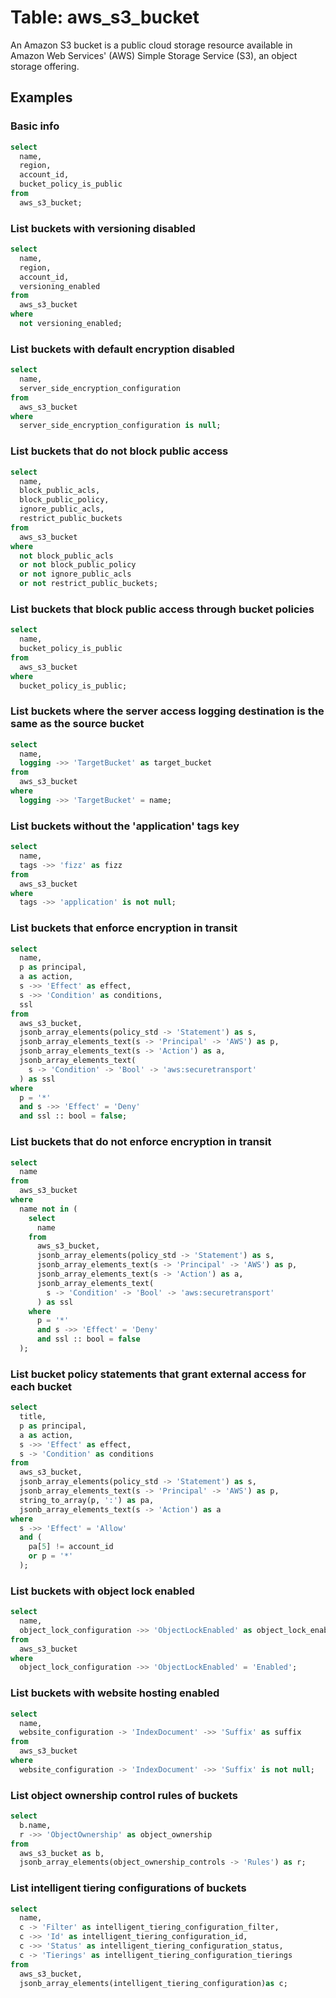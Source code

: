 # Table: aws_s3_bucket

An Amazon S3 bucket is a public cloud storage resource available in Amazon Web Services' (AWS) Simple Storage Service (S3), an object storage offering.

## Examples

### Basic info

```sql
select
  name,
  region,
  account_id,
  bucket_policy_is_public
from
  aws_s3_bucket;
```

### List buckets with versioning disabled

```sql
select
  name,
  region,
  account_id,
  versioning_enabled
from
  aws_s3_bucket
where
  not versioning_enabled;
```

### List buckets with default encryption disabled

```sql
select
  name,
  server_side_encryption_configuration
from
  aws_s3_bucket
where
  server_side_encryption_configuration is null;
```

### List buckets that do not block public access

```sql
select
  name,
  block_public_acls,
  block_public_policy,
  ignore_public_acls,
  restrict_public_buckets
from
  aws_s3_bucket
where
  not block_public_acls
  or not block_public_policy
  or not ignore_public_acls
  or not restrict_public_buckets;
```

### List buckets that block public access through bucket policies

```sql
select
  name,
  bucket_policy_is_public
from
  aws_s3_bucket
where
  bucket_policy_is_public;
```

### List buckets where the server access logging destination is the same as the source bucket

```sql
select
  name,
  logging ->> 'TargetBucket' as target_bucket
from
  aws_s3_bucket
where
  logging ->> 'TargetBucket' = name;
```

### List buckets without the 'application' tags key

```sql
select
  name,
  tags ->> 'fizz' as fizz
from
  aws_s3_bucket
where
  tags ->> 'application' is not null;
```

### List buckets that enforce encryption in transit

```sql
select
  name,
  p as principal,
  a as action,
  s ->> 'Effect' as effect,
  s ->> 'Condition' as conditions,
  ssl
from
  aws_s3_bucket,
  jsonb_array_elements(policy_std -> 'Statement') as s,
  jsonb_array_elements_text(s -> 'Principal' -> 'AWS') as p,
  jsonb_array_elements_text(s -> 'Action') as a,
  jsonb_array_elements_text(
    s -> 'Condition' -> 'Bool' -> 'aws:securetransport'
  ) as ssl
where
  p = '*'
  and s ->> 'Effect' = 'Deny'
  and ssl :: bool = false;
```

### List buckets that do not enforce encryption in transit

```sql
select
  name
from
  aws_s3_bucket
where
  name not in (
    select
      name
    from
      aws_s3_bucket,
      jsonb_array_elements(policy_std -> 'Statement') as s,
      jsonb_array_elements_text(s -> 'Principal' -> 'AWS') as p,
      jsonb_array_elements_text(s -> 'Action') as a,
      jsonb_array_elements_text(
        s -> 'Condition' -> 'Bool' -> 'aws:securetransport'
      ) as ssl
    where
      p = '*'
      and s ->> 'Effect' = 'Deny'
      and ssl :: bool = false
  );
```

### List bucket policy statements that grant external access for each bucket

```sql
select
  title,
  p as principal,
  a as action,
  s ->> 'Effect' as effect,
  s -> 'Condition' as conditions
from
  aws_s3_bucket,
  jsonb_array_elements(policy_std -> 'Statement') as s,
  jsonb_array_elements_text(s -> 'Principal' -> 'AWS') as p,
  string_to_array(p, ':') as pa,
  jsonb_array_elements_text(s -> 'Action') as a
where
  s ->> 'Effect' = 'Allow'
  and (
    pa[5] != account_id
    or p = '*'
  );
```

### List buckets with object lock enabled

```sql
select
  name,
  object_lock_configuration ->> 'ObjectLockEnabled' as object_lock_enabled
from
  aws_s3_bucket
where
  object_lock_configuration ->> 'ObjectLockEnabled' = 'Enabled';
```

### List buckets with website hosting enabled

```sql
select
  name,
  website_configuration -> 'IndexDocument' ->> 'Suffix' as suffix
from
  aws_s3_bucket
where
  website_configuration -> 'IndexDocument' ->> 'Suffix' is not null;
```

### List object ownership control rules of buckets

```sql
select
  b.name,
  r ->> 'ObjectOwnership' as object_ownership
from
  aws_s3_bucket as b,
  jsonb_array_elements(object_ownership_controls -> 'Rules') as r;
```

### List intelligent tiering configurations of buckets

```sql
select
  name,
  c -> 'Filter' as intelligent_tiering_configuration_filter,
  c ->> 'Id' as intelligent_tiering_configuration_id,
  c ->> 'Status' as intelligent_tiering_configuration_status,
  c -> 'Tierings' as intelligent_tiering_configuration_tierings
from
  aws_s3_bucket,
  jsonb_array_elements(intelligent_tiering_configuration)as c;
```
